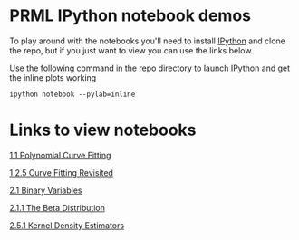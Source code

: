 PRML IPython notebook demos
===========================

To play around with the notebooks you'll need to install [IPython](http://ipython.org/notebook.html)
and clone the repo, but if you just want to view you can use the links below.

Use the following command in the repo directory to launch IPython and get the inline plots working

    ipython notebook --pylab=inline
    
Links to view notebooks
=======================

[1.1 Polynomial Curve Fitting](http://nbviewer.ipython.org/url/jamt9000.github.io/prml/1.1-polycurve.ipynb)

[1.2.5 Curve Fitting Revisited](http://nbviewer.ipython.org/url/jamt9000.github.io/prml/1.2.5-curve-fitting-revisited.ipynb)

[2.1 Binary Variables](http://nbviewer.ipython.org/url/jamt9000.github.io/prml/2.1-binary-variables.ipynb)

[2.1.1 The Beta Distribution](http://nbviewer.ipython.org/url/jamt9000.github.io/prml/2.1.1-beta-distribution.ipynb)

[2.5.1 Kernel Density Estimators](http://nbviewer.ipython.org/url/jamt9000.github.io/prml/2.5.1-kernel-density-estimators.ipynb)
